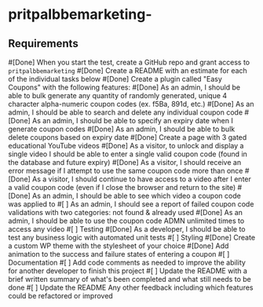 # pritpalbbemarketing-
## Requirements

#[Done] When you start the test, create a GitHub repo and grant access to `pritpalbbemarketing`
#[Done] Create a README with an estimate for each of the individual tasks below
#[Done] Create a plugin called "Easy Coupons" with the following features:
#[Done] As an admin, I should be able to bulk generate any quantity of randomly generated, unique 4 character alpha-numeric coupon codes (ex. f5Ba, 891d, etc.)
#[Done] As an admin, I should be able to search and delete any individual coupon code
#[Done] As an admin, I should be able to specify an expiry date when I generate coupon codes
#[Done] As an admin, I should be able to bulk delete coupons based on expiry date
#[Done] Create a page with 3 gated educational YouTube videos
#[Done] As a visitor, to unlock and display a single video I should be able to enter a single valid coupon code (found in the database and future expiry)
#[Done] As a visitor, I should receive an error message if I attempt to use the same coupon code more than once
#[Done] As a visitor, I should continue to have access to a video after I enter a valid coupon code (even if I close the browser and return to the site)
#[Done] As an admin, I should be able to see which video a coupon code was applied to
#[ ] As an admin, I should see a report of failed coupon code validations with two categories: not found & already used
#[Done] As an admin, I should be able to use the coupon code ADMN unlimited times to access any video
#[ ] Testing
#[Done] As a developer, I should be able to test any business logic with automated unit tests
#[ ] Styling
#[Done] Create a custom WP theme with the stylesheet of your choice
#[Done] Add animation to the success and failure states of entering a coupon
#[ ] Documentation
#[ ] Add code comments as needed to improve the ability for another developer to finish this project
#[ ] Update the README with a brief written summary of what's been completed and what still needs to be done
#[ ] Update the README Any other feedback including which features could be refactored or improved